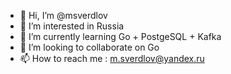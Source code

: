 - 👋 Hi, I’m @msverdlov
- 👀 I’m interested in Russia
- 🌱 I’m currently learning Go + PostgeSQL + Kafka
- 💞️ I’m looking to collaborate on Go
- 📫 How to reach me : m.sverdlov@yandex.ru

<!---
msverdlov/msverdlov is a ✨ special ✨ repository because its `README.md` (this file) appears on your GitHub profile.
You can click the Preview link to take a look at your changes.
--->
